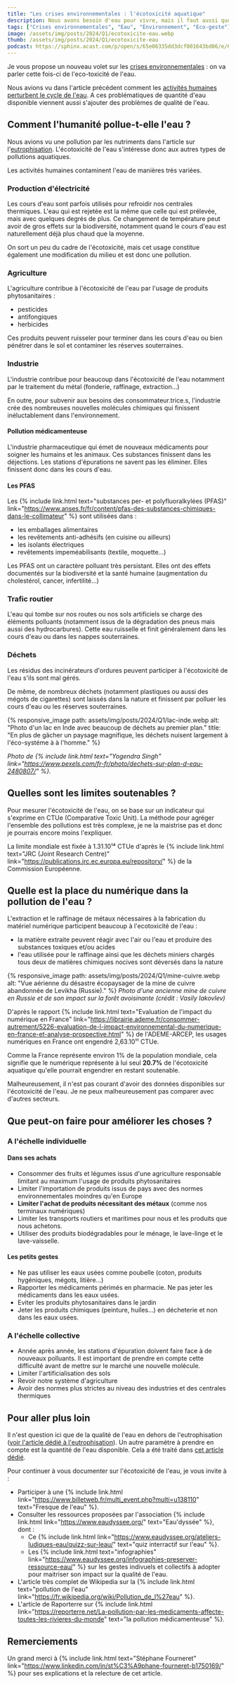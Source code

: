 ```yaml
---
title: "Les crises environnementales : l'écotoxicité aquatique"
description: Nous avons besoin d'eau pour vivre, mais il faut aussi que cette eau soit de bonne qualité.
tags: ["Crises environnementales", "Eau", "Environnement", "Eco-geste"]
image: /assets/img/posts/2024/Q1/ecotoxicite-eau.webp
thumb: /assets/img/posts/2024/Q1/ecotoxicite-eau
podcast: https://sphinx.acast.com/p/open/s/65e06335dd3dcf001643bd06/e/6606ccce3919470016c7d1ff/media.mp3
---
```

Je vous propose un nouveau volet sur les [crises environnementales](/blog/2024/01/16/crises-environnementales) : on va parler cette fois-ci de l'eco-toxicité de l'eau.

Nous avions vu dans l'article précédent comment les [activités humaines perturbent le cycle de l'eau](/blog/2024/01/22/utilisation-eau). A ces problématiques de quantité d'eau disponible viennent aussi s'ajouter des problèmes de qualité de l'eau.

## Comment l'humanité pollue-t-elle l'eau ?

Nous avions vu une pollution par les nutriments dans l'article sur l'[eutrophisation](/blog/2024/01/17/eutrophisation). L'écotoxicité de l'eau s'intéresse donc aux autres types de pollutions aquatiques.

Les activités humaines contaminent l'eau de manières très variées.

### Production d'électricité

Les cours d'eau sont parfois utilisés pour refroidir nos centrales thermiques. L'eau qui est rejetée est la même que celle qui est prélevée, mais avec quelques degrés de plus. Ce changement de température peut avoir de gros effets sur la biodiversité, notamment quand le cours d'eau est naturellement déjà plus chaud que la moyenne.

On sort un peu du cadre de l'écotoxicité, mais cet usage constitue également une modification du milieu et est donc une pollution.

### Agriculture

L'agriculture contribue à l'écotoxicité de l'eau par l'usage de produits phytosanitaires :
- pesticides
- antifongiques
- herbicides

Ces produits peuvent ruisseler pour terminer dans les cours d'eau ou bien pénétrer dans le sol et contaminer les réserves souterraines.

### Industrie

L'industrie contribue pour beaucoup dans l'écotoxicité de l'eau notamment par le traitement du métal (fonderie, raffinage, extraction...)

En outre, pour subvenir aux besoins des consommateur.trice.s, l'industrie crée des nombreuses nouvelles molécules chimiques qui finissent inéluctablement dans l'environnement. 

#### Pollution médicamenteuse

L'industrie pharmaceutique qui émet de nouveaux médicaments pour soigner les humains et les animaux. Ces substances finissent dans les déjections. Les stations d'épurations ne savent pas les éliminer. Elles finissent donc dans les cours d'eau.

#### Les PFAS

Les {% include link.html text="substances per- et polyfluoralkylées (PFAS)" link="https://www.anses.fr/fr/content/pfas-des-substances-chimiques-dans-le-collimateur" %} sont utilisées dans :
- les emballages alimentaires
- les revêtements anti-adhésifs (en cuisine ou ailleurs)
- les isolants électriques
- revêtements impeméabilisants (textile, moquette...)

Les PFAS ont un caractère polluant très persistant. Elles ont des effets documentés sur la biodiversité et la santé humaine (augmentation du cholestérol, cancer, infertilité...)

### Trafic routier

L'eau qui tombe sur nos routes ou nos sols artificiels se charge des éléments polluants (notamment issus de la dégradation des pneus mais aussi des hydrocarbures). Cette eau ruisselle et finit généralement dans les cours d'eau ou dans les nappes souterraines.

### Déchets

Les résidus des incinérateurs d'ordures peuvent participer à l'écotoxicité de l'eau s'ils sont mal gérés.

De même, de nombreux déchets (notamment plastiques ou aussi des mégots de cigarettes) sont laissés dans la nature et finissent par polluer les cours d'eau ou les réserves souterraines.

{% responsive_image 
  path: assets/img/posts/2024/Q1/lac-inde.webp 
  alt: "Photo d'un lac en Inde avec beaucoup de déchets au premier plan." 
  title: "En plus de gâcher un paysage magnifique, les déchets nuisent largement à l'éco-systéme à à l'homme."
%}

*Photo de {% include link.html text="Yogendra Singh" link="https://www.pexels.com/fr-fr/photo/dechets-sur-plan-d-eau-2480807/" %}.*

## Quelles sont les limites soutenables ?

Pour mesurer l'écotoxicité de l'eau, on se base sur un indicateur qui s'exprime en CTUe (Comparative Toxic Unit). La méthode pour agréger l'ensemble des pollutions est très complexe, je ne la maistrise pas et donc je pourrais encore moins l'expliquer.

La limite mondiale est fixée à 1.31.10¹⁴ CTUe d'après le {% include link.html text="JRC (Joint Research Centre)" link="https://publications.jrc.ec.europa.eu/repository/" %} de la Commission Européenne.

## Quelle est la place du numérique dans la pollution de l'eau ?

L'extraction et le raffinage de métaux nécessaires à la fabrication du matériel numérique participent beaucoup à l'ecotoxicité de l'eau :
- la matière extraite peuvent réagir avec l'air ou l'eau et produire des substances toxiques et/ou acides
- l'eau utilisée pour le raffinage ainsi que les déchets miniers chargés tous deux de matières chimiques nocives sont déversés dans la nature

{% responsive_image 
  path: assets/img/posts/2024/Q1/mine-cuivre.webp 
  alt: "Vue aérienne du désastre écopaysager de la mine de cuivre abandonnée de Levikha (Russie)." 
%}
*Photo d'une ancienne mine de cuivre en Russie et de son impact sur la forêt avoisinante (crédit : Vasily Iakovlev)*


D'après le rapport {% include link.html text="Evaluation de l'impact du numérique en France" link="https://librairie.ademe.fr/consommer-autrement/5226-evaluation-de-l-impact-environnemental-du-numerique-en-france-et-analyse-prospective.html" %} de l'ADEME-ARCEP, les usages numériques en France ont engendré 2,63.10¹¹ CTUe.

Comme la France représente environ 1% de la population mondiale, cela signifie que le numérique représente à lui seul **20.7%** de l'écotoxicité aquatique qu'elle pourrait engendrer en restant soutenable.

Malheureusement, il n'est pas courant d'avoir des données disponibles sur l'écotoxicité de l'eau. Je ne peux malheureusement pas comparer avec d'autres secteurs.

## Que peut-on faire pour améliorer les choses ?

### A l'échelle individuelle

#### Dans ses achats

- Consommer des fruits et légumes issus d'une agriculture responsable limitant au maximum l'usage de produits phytosanitaires
- Limiter l'importation de produits issus de pays avec des normes environnementales moindres qu'en Europe
- **Limiter l'achat de produits nécessitant des métaux** (comme nos terminaux numériques)
- Limiter les transports routiers et maritimes pour nous et les produits que nous achetons.
- Utiliser des produits biodégradables pour le ménage, le lave-linge et le lave-vaisselle.

#### Les petits gestes

- Ne pas utiliser les eaux usées comme poubelle (coton, produits hygéniques, mégots, litière...)
- Rapporter les médicaments périmés en pharmacie. Ne pas jeter les médicaments dans les eaux usées.
- Eviter les produits phytosanitaires dans le jardin
- Jeter les produits chimiques (peinture, huiles...) en décheterie et non dans les eaux usées.

### A l'échelle collective

- Année après année, les stations d'épuration doivent faire face à de nouveaux polluants. Il est important de prendre en compte cette difficulté avant de mettre sur le marché une nouvelle molécule.
- Limiter l'artificialisation des sols
- Revoir notre système d'agriculture
- Avoir des normes plus strictes au niveau des industries et des centrales thermiques


## Pour aller plus loin

Il n'est question ici que de la qualité de l'eau en dehors de l'eutrophisation ([voir l'article dédié à l'eutrophisation](/blog/2024/01/17/eutrophisation.html)). Un autre paramètre à prendre en compte est la quantité de l'eau disponible. Cela a été traité dans [cet article dédié](/blog/2024/01/22/utilisation-eau.html).

Pour continuer à vous documenter sur l'écotoxicité de l'eau, je vous invite à :
- Participer à une {% include link.html link="https://www.billetweb.fr/multi_event.php?multi=u138110" text="Fresque de l'eau" %}.
- Consulter les ressources proposées par l'association {% include link.html link="https://www.eaudyssee.org/" text="Eau'dyssée" %}, dont :
  - Ce {% include link.html link="https://www.eaudyssee.org/ateliers-ludiques-eau/quizz-sur-leau/" text="quiz interractif sur l'eau" %}.
  - Les {% include link.html text="infographies" link="https://www.eaudyssee.org/infographies-preserver-ressource-eau/" %} sur les gestes indivuels et collectifs à adopter pour maitriser son impact sur la qualité de l'eau.
- L'article très complet de Wikipedia sur la {% include link.html text="pollution de l'eau" link="https://fr.wikipedia.org/wiki/Pollution_de_l%27eau" %}.
- L'article de Raporterre sur {% include link.html link="https://reporterre.net/La-pollution-par-les-medicaments-affecte-toutes-les-rivieres-du-monde" text="la pollution médicamenteuse" %}.

## Remerciements

Un grand merci à {% include link.html text="Stéphane Fourneret" link="https://www.linkedin.com/in/st%C3%A9phane-fourneret-b1750169/" %} pour ses explications et la relecture de cet article.
